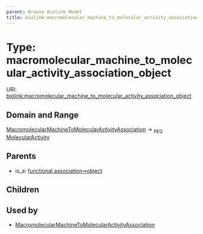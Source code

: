```yaml
---
parent: Browse Biolink Model
title: biolink:macromolecular_machine_to_molecular_activity_association_object
---
```


# Type: macromolecular_machine_to_molecular_activity_association_object




URI: [biolink:macromolecular_machine_to_molecular_activity_association_object](https://w3id.org/biolink/vocab/macromolecular_machine_to_molecular_activity_association_object)



## Domain and Range

[MacromolecularMachineToMolecularActivityAssociation](MacromolecularMachineToMolecularActivityAssociation.md) ->  <sub>REQ</sub> [MolecularActivity](MolecularActivity.md)

## Parents

 *  is_a: [functional association➞object](functional_association_object.md)

## Children


## Used by

 * [MacromolecularMachineToMolecularActivityAssociation](MacromolecularMachineToMolecularActivityAssociation.md)
